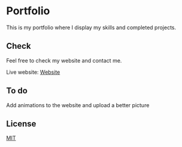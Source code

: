 # Portfolio

This is my portfolio where I display my skills and completed projects.

## Check 

Feel free to check my website and contact me. 

Live website: 
[Website](https://jonasdreessen.github.io/portfolio-website-2.0/)

## To do
Add animations to the website and upload a better picture


## License
[MIT](https://choosealicense.com/licenses/mit/)
